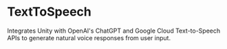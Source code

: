 # TextToSpeech
Integrates Unity with OpenAI's ChatGPT and Google Cloud Text-to-Speech APIs to generate natural voice responses from user input. 
